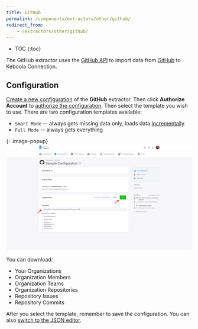 ```yaml
---
title: GitHub
permalink: /components/extractors/other/github/
redirect_from:
    - /extractors/other/github/
---
```


* TOC
{:toc}

The GitHub extractor uses the [GitHub API](https://developer.github.com/v3/) to import data from [GitHub](https://github.com/)
to Keboola Connection.

## Configuration
[Create a new configuration](/components/#creating-component-configuration) of the **GitHub** extractor.
Then click **Authorize Account** to [authorize the configuration](/components/#authorization). 
Then select the template you wish to use. There are two configuration templates available:

- `Smart Mode` -- always gets missing data only, loads data [incrementally](/storage/tables/#incremental-loading)
- `Full Mode` -- always gets everything

{: .image-popup}
![Screenshot - GitHub configuration](/components/extractors/other/github/github-1.png)

You can download:

- Your Organizations
- Organization Members
- Organization Teams
- Organization Repositories
- Repository Issues
- Repository Commits

After you select the template, remember to save the configuration.
You can also [switch to the JSON editor](/components/extractors/other/generic/#template-mode).
